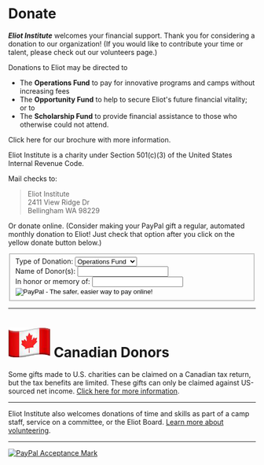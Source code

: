 # Donate

***Eliot Institute*** welcomes your financial support. Thank you for considering a donation to our organization! (If you would like to contribute your time or talent, please check out our volunteers page.)

Donations to Eliot may be directed to

- The **Operations Fund** to pay for innovative programs and camps without increasing fees
- The **Opportunity Fund** to help to secure Eliot's future financial vitality; or to
- The **Scholarship Fund** to provide financial assistance to those who otherwise could not attend.

<span id="doc.form.giving">Click here for our brochure with more information<span>.

Eliot Institute is a charity under Section 501(c)(3) of the United States Internal Revenue Code.

Mail checks to:

<blockquote>
    Eliot Institute<br>
    2411 View Ridge Dr<br>
    Bellingham WA 98229<br>
</blockquote>

Or donate online. (Consider making your PayPal gift a regular, automated monthly donation to Eliot! Just check that option after you click on the yellow donate button below.)

<form
    action="https://www.paypal.com/cgi-bin/webscr"
    method="post"
    target="_top" >
    <fieldset>
        <input type="hidden" name="cmd" value="_donations" />
        <input type="hidden" name="business" value="EZHEQHGZMA9V2" />
        <input type="hidden" name="lc" value="US" />
        <input type="hidden" name="item_name" value="Eliot Institute Donation" />
        <input type="hidden" name="button_subtype" value="services" />
        <input type="hidden" name="no_note" value="0" />
        <input type="hidden" name="cn" value="Add special instructions to the seller:" />
        <input type="hidden" name="no_shipping" value="2" />
        <input type="hidden" name="currency_code" value="USD" />
        <input type="hidden" name="bn" value="PP-BuyNowBF:btn_buynowCC_LG.gif:NonHosted" />
        <label>
            Type of Donation:
            <input type="hidden" name="on0" value="Type of Donation" />
            <select name="os0">
                <option value="Operations Fund"
                    >Operations Fund</option
                >
                <option value="Opportunity Fund"
                    >Opportunity Fund</option
                >
                <option value="Scholarship Fund"
                    >Scholarship Fund</option
                >
            </select>
        </label><br>
        <label>
            Name of Donor(s):
            <input type="text" name="os1" maxlength="200" />
        </label><br>
        <label>
            In honor or memory of:
            <input type="text" name="os1" maxlength="200" />
        </label>
        <input
            type="image"
            src="https://www.paypalobjects.com/en_US/i/btn/btn_donate_LG.gif"
            alt="PayPal - The safer, easier way to pay online!"
        />
        <img
            alt=""
            border="0"
            src="https://www.paypalobjects.com/en_US/i/scr/pixel.gif"
            width="1"
            height="1"
            rlcfsszbj=""
        />
    </fieldset>
</form>

<hr>

# <img src="/content/img/CanadaFlag.png"> Canadian Donors

Some gifts made to U.S. charities can be claimed on a Canadian tax return, but the tax benefits are limited. These gifts can only be claimed against US-sourced net income. [Click here for more information](?info=donate_canada).

<hr>

Eliot Institute also welcomes donations of time and skills as part of a camp staff, service on a committee, or the Eliot Board. [Learn more about volunteering](?info=volunteer).

<hr>

<a href="https://www.paypal.com/webapps/mpp/paypal-popup"
    title="How PayPal Works"
    onclick="javascript:window.open('https://www.paypal.com/webapps/mpp/paypal-popup','WIPaypal','toolbar=no, location=no, directories=no, status=no, menubar=no, scrollbars=yes, resizable=yes, width=1060, height=700'); return false;">
    <img src="https://www.paypalobjects.com/webstatic/mktg/logo/AM_SbyPP_mc_vs_dc_ae.jpg" border="0" alt="PayPal Acceptance Mark">
</a>

